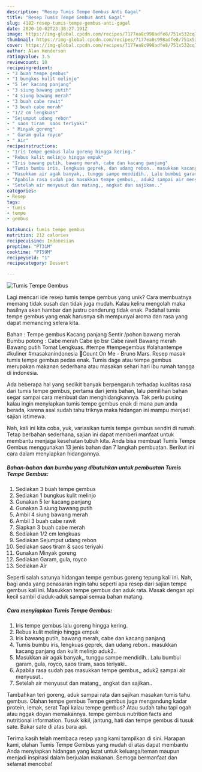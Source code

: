 ```yaml
---
description: "Resep Tumis Tempe Gembus Anti Gagal"
title: "Resep Tumis Tempe Gembus Anti Gagal"
slug: 4182-resep-tumis-tempe-gembus-anti-gagal
date: 2020-10-02T23:38:27.191Z
image: https://img-global.cpcdn.com/recipes/7177ea8c998adfe8/751x532cq70/tumis-tempe-gembus-foto-resep-utama.jpg
thumbnail: https://img-global.cpcdn.com/recipes/7177ea8c998adfe8/751x532cq70/tumis-tempe-gembus-foto-resep-utama.jpg
cover: https://img-global.cpcdn.com/recipes/7177ea8c998adfe8/751x532cq70/tumis-tempe-gembus-foto-resep-utama.jpg
author: Alan Henderson
ratingvalue: 3.5
reviewcount: 10
recipeingredient:
- "3 buah tempe gembus"
- "1 bungkus kulit melinjo"
- "5 ler kacang panjang"
- "3 siung bawang putih"
- "4 siung bawang merah"
- "3 buah cabe rawit"
- "3 buah cabe merah"
- "1/2 cm lengkuas"
- "Sejumput udang rebon"
- " saos tiram  saos teriyaki"
- " Minyak goreng"
- " Garam gula royco"
- " Air"
recipeinstructions:
- "Iris tempe gembus lalu goreng hingga kering."
- "Rebus kulit melinjo hingga empuk"
- "Iris bawang putih, bawang merah, cabe dan kacang panjang"
- "Tumis bumbu iris, lengkuas geprek, dan udang rebon.. masukkan kacang panjang dan kulit melinjo aduk2.."
- "Masukkan air agak banyak,, tunggu sampe mendidih.. Lalu bumbui garam, gula, royco, saos tiram, saos teriyaki.."
- "Apabila rasa sudah pas masukkan tempe gembus,, aduk2 sampai air menyusut.."
- "Setelah air menyusut dan matang,, angkat dan sajikan.."
categories:
- Resep
tags:
- tumis
- tempe
- gembus

katakunci: tumis tempe gembus 
nutrition: 212 calories
recipecuisine: Indonesian
preptime: "PT31M"
cooktime: "PT59M"
recipeyield: "1"
recipecategory: Dessert

---
```



![Tumis Tempe Gembus](https://img-global.cpcdn.com/recipes/7177ea8c998adfe8/751x532cq70/tumis-tempe-gembus-foto-resep-utama.jpg)

Lagi mencari ide resep tumis tempe gembus yang unik? Cara membuatnya memang tidak susah dan tidak juga mudah. Kalau keliru mengolah maka hasilnya akan hambar dan justru cenderung tidak enak. Padahal tumis tempe gembus yang enak harusnya sih mempunyai aroma dan rasa yang dapat memancing selera kita.

Bahan : Tempe gembus Kacang panjang Sentir /pohon bawang merah Bumbu potong : Cabe merah Cabe ijo bsr Cabe rawit Bawang merah Bawang putih Tomat Lengkuas. #tempe #tempegembus #olahantempe #kuliner #masakanindonesia 🎵Count On Me - Bruno Mars. Resep masak tumis tempe gembus pedas enak. Tumis dage atau tempe gembus merupakan makanan sederhana atau masakan sehari hari ibu rumah tangga di indonesia.

Ada beberapa hal yang sedikit banyak berpengaruh terhadap kualitas rasa dari tumis tempe gembus, pertama dari jenis bahan, lalu pemilihan bahan segar sampai cara membuat dan menghidangkannya. Tak perlu pusing kalau ingin menyiapkan tumis tempe gembus enak di mana pun anda berada, karena asal sudah tahu triknya maka hidangan ini mampu menjadi sajian istimewa.


Nah, kali ini kita coba, yuk, variasikan tumis tempe gembus sendiri di rumah. Tetap berbahan sederhana, sajian ini dapat memberi manfaat untuk membantu menjaga kesehatan tubuh kita. Anda bisa membuat Tumis Tempe Gembus menggunakan 13 jenis bahan dan 7 langkah pembuatan. Berikut ini cara dalam menyiapkan hidangannya.

<!--inarticleads1-->

##### Bahan-bahan dan bumbu yang dibutuhkan untuk pembuatan Tumis Tempe Gembus:

1. Sediakan 3 buah tempe gembus
1. Sediakan 1 bungkus kulit melinjo
1. Gunakan 5 ler kacang panjang
1. Gunakan 3 siung bawang putih
1. Ambil 4 siung bawang merah
1. Ambil 3 buah cabe rawit
1. Siapkan 3 buah cabe merah
1. Sediakan 1/2 cm lengkuas
1. Sediakan Sejumput udang rebon
1. Sediakan  saos tiram &amp; saos teriyaki
1. Gunakan  Minyak goreng
1. Sediakan  Garam, gula, royco
1. Sediakan  Air


Seperti salah satunya hidangan tempe gembus goreng tepung kali ini. Nah, bagi anda yang penasaran ingin tahu seperti apa resep dari sajian tempe gembus kali ini. Masukkan tempe gembus dan aduk rata. Masak dengan api kecil sambil diaduk-aduk sampai semua bahan matang. 

<!--inarticleads2-->

##### Cara menyiapkan Tumis Tempe Gembus:

1. Iris tempe gembus lalu goreng hingga kering.
1. Rebus kulit melinjo hingga empuk
1. Iris bawang putih, bawang merah, cabe dan kacang panjang
1. Tumis bumbu iris, lengkuas geprek, dan udang rebon.. masukkan kacang panjang dan kulit melinjo aduk2..
1. Masukkan air agak banyak,, tunggu sampe mendidih.. Lalu bumbui garam, gula, royco, saos tiram, saos teriyaki..
1. Apabila rasa sudah pas masukkan tempe gembus,, aduk2 sampai air menyusut..
1. Setelah air menyusut dan matang,, angkat dan sajikan..


Tambahkan teri goreng, aduk sampai rata dan sajikan masakan tumis tahu gembus. Olahan tempe gembus Tempe gembus juga mengandung kadar protein, lemak, serat Tapi kalau tempe gembus? Atau sudah tahu tapi ogah atau nggak doyan memakannya. tempe gembus nutrition facts and nutritional information. Tusuk kikil, jantung, hati dan tempe gembus di tusuk sate. Bakar sate di atas bara api. 

Terima kasih telah membaca resep yang kami tampilkan di sini. Harapan kami, olahan Tumis Tempe Gembus yang mudah di atas dapat membantu Anda menyiapkan hidangan yang lezat untuk keluarga/teman maupun menjadi inspirasi dalam berjualan makanan. Semoga bermanfaat dan selamat mencoba!
